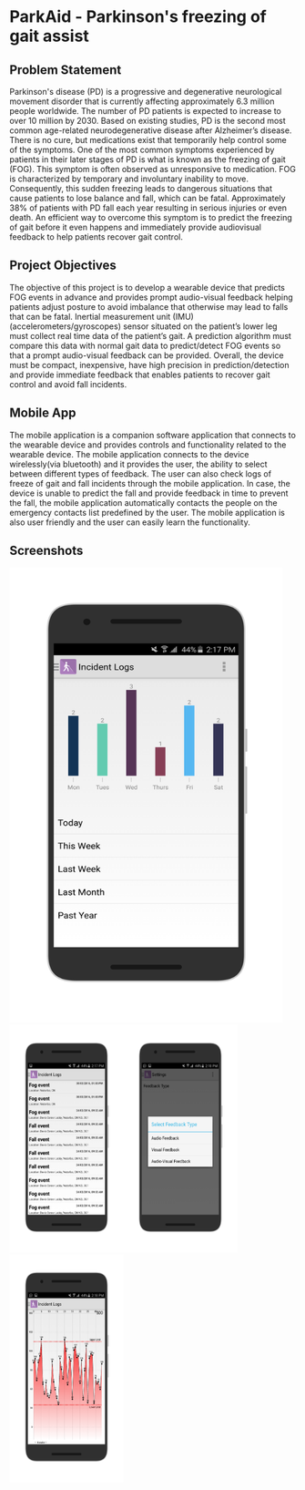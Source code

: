 # ParkAid - Parkinson's freezing of gait assist

## Problem Statement
Parkinson's disease (PD) is a progressive and degenerative neurological movement disorder that is currently affecting approximately 6.3 million people worldwide. The number of PD patients is expected to increase to over 10 million by 2030. Based on existing studies, PD is the second most common age-related neurodegenerative disease after Alzheimer’s disease. There is no cure, but medications exist that temporarily help control some of the symptoms. One of the most common symptoms experienced by patients in their later stages of PD is what is known as the freezing of gait (FOG). This symptom is often observed as unresponsive to medication. FOG is characterized by temporary and involuntary inability to move. Consequently, this sudden freezing leads to dangerous situations that cause patients to lose balance and fall, which can be fatal. Approximately 38% of patients with PD fall each year resulting in serious injuries or even death. An efficient way to overcome this symptom is to predict the freezing of gait before it even happens and immediately provide audiovisual feedback to help patients recover gait control.  

## Project Objectives
The objective of this project is to develop a wearable device that predicts FOG events in advance and provides prompt audio-visual feedback helping patients adjust posture to avoid imbalance that otherwise may lead to falls that can be fatal. Inertial measurement unit (IMU) (accelerometers/gyroscopes) sensor situated on the patient’s lower leg must collect real time data of the patient’s gait. A prediction algorithm must compare this data with normal gait data to predict/detect FOG events so that a prompt audio-visual feedback can be provided. Overall, the device must be compact, inexpensive, have high precision in prediction/detection and provide immediate feedback that enables patients to recover gait control and avoid fall incidents.

## Mobile App
The mobile application is a companion software application that connects to the wearable device and provides controls and functionality related to the wearable device. The mobile application connects to the device wirelessly(via bluetooth) and it provides the user, the ability to select between different types of feedback. The user can also check logs of freeze of gait and fall incidents through the mobile application. In case, the device is unable to predict the fall and provide feedback in time to prevent the fall, the mobile application automatically contacts the people on the emergency contacts list predefined by the user. The mobile application is also user friendly and the user can easily learn the functionality.

## Screenshots
<img src="https://raw.githubusercontent.com/abhisheksisodia/ParkAid/master/Parkaid/screener_20160802(14_21_23).png" width="480" height="800" /><img src="https://raw.githubusercontent.com/abhisheksisodia/ParkAid/master/Parkaid/screener_20160802(14_22_16).png" width="200" height="400" /><img src="https://raw.githubusercontent.com/abhisheksisodia/ParkAid/master/Parkaid/screener_20160802(14_23_08).png" width="200" height="400" /><img src="https://raw.githubusercontent.com/abhisheksisodia/ParkAid/master/Parkaid/screener_20160802(14_23_37).png" width="200" height="400" />
